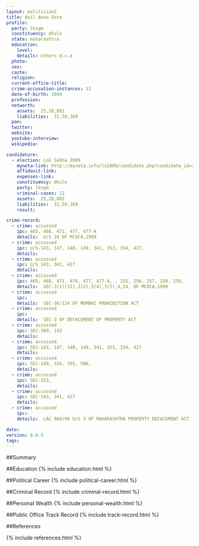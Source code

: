 ```yaml
---
layout: politician2
title: Anil Anna Gote
profile: 
  party: lksgm
  constituency: dhule
  state: maharashtra
  education: 
    level: 
    details: others d.c.e
  photo: 
  sex: 
  caste: 
  religion: 
  current-office-title: 
  crime-accusation-instances: 12
  date-of-birth: 1949
  profession: 
  networth: 
    assets:  25,28,801
    liabilities:  31,50,369
  pan: 
  twitter: 
  website: 
  youtube-interview: 
  wikipedia: 

candidature: 
  - election: Lok Sabha 2009
    myneta-link: http://myneta.info/ls2009/candidate.php?candidate_id=3444
    affidavit-link: 
    expenses-link: 
    constituency: dhule 
    party: lksgm
    criminal-cases: 12
    assets:  25,28,801
    liabilities:  31,50,369
    result:  

crime-record: 
  - crime: accussed
    ipc: 465, 468, 471, 477, 477-A
    details:  U/S 24 OF MCOCA,1999  
  - crime: accussed
    ipc: U/S-143, 147, 148, 149, 341, 353, 334, 427,
    details:    
  - crime: accussed
    ipc: U/S 143, 341, 427
    details:    
  - crime: accussed
    ipc: 465, 468, 471, 476, 477, 477-A, , 255, 256, 257, 258, 259,
    details:  SEC-3(1)(II),3(2),3(4),3(5),4,24, OF MCOCA,1999  
  - crime: accussed
    ipc: 
    details:  SEC-36/134 OF MUMBAI PROHIBITION ACT  
  - crime: accussed
    ipc: 
    details:  SEC-3 OF DEFACEMENT OF PROPERTY ACT  
  - crime: accussed
    ipc: SEC-309, 143
    details:    
  - crime: accussed
    ipc: SEC-143, 147, 148, 149, 341, 353, 334, 427
    details:    
  - crime: accussed
    ipc: SEC-149, 324, 395, 506,
    details:    
  - crime: accussed
    ipc: SEC-153,
    details:    
  - crime: accussed
    ipc: SEC-143, 341, 427
    details:    
  - crime: accussed
    ipc: 
    details:  LAC 968/96 U/S 3 OF MAHARASHTRA PROPERTY DEFACEMENT ACT  

date: 
version: 0.0.5
tags: 
---
```

##Summary


##Education
{% include education.html %}


##Political Career
{% include political-career.html %}


##Criminal Record
{% include criminal-record.html %}


##Personal Wealth
{% include personal-wealth.html %}


##Public Office Track Record
{% include track-record.html %}


##References


{% include references.html %}